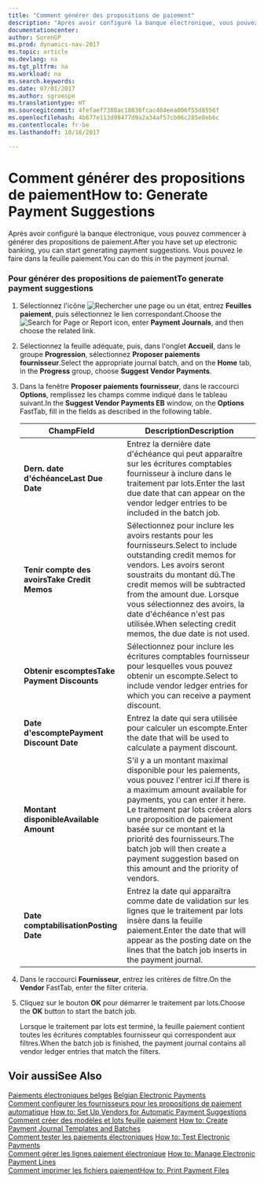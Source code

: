 ```yaml
---
title: "Comment générer des propositions de paiement"
description: "Après avoir configuré la banque électronique, vous pouvez commencer à générer des propositions de paiement. Vous pouvez le faire dans la feuille paiement."
documentationcenter: 
author: SorenGP
ms.prod: dynamics-nav-2017
ms.topic: article
ms.devlang: na
ms.tgt_pltfrm: na
ms.workload: na
ms.search.keywords: 
ms.date: 07/01/2017
ms.author: sgroespe
ms.translationtype: HT
ms.sourcegitcommit: 4fefaef7380ac10836fcac404eea006f55d8556f
ms.openlocfilehash: 4b677e113d98477d9a2a34af57cb06c285e8eb6c
ms.contentlocale: fr-be
ms.lasthandoff: 10/16/2017

---
```

# <a name="how-to-generate-payment-suggestions"></a><span data-ttu-id="795b1-104">Comment générer des propositions de paiement</span><span class="sxs-lookup"><span data-stu-id="795b1-104">How to: Generate Payment Suggestions</span></span>
<span data-ttu-id="795b1-105">Après avoir configuré la banque électronique, vous pouvez commencer à générer des propositions de paiement.</span><span class="sxs-lookup"><span data-stu-id="795b1-105">After you have set up electronic banking, you can start generating payment suggestions.</span></span> <span data-ttu-id="795b1-106">Vous pouvez le faire dans la feuille paiement.</span><span class="sxs-lookup"><span data-stu-id="795b1-106">You can do this in the payment journal.</span></span>  
  
### <a name="to-generate-payment-suggestions"></a><span data-ttu-id="795b1-107">Pour générer des propositions de paiement</span><span class="sxs-lookup"><span data-stu-id="795b1-107">To generate payment suggestions</span></span>  
  
1.  <span data-ttu-id="795b1-108">Sélectionnez l'icône ![Rechercher une page ou un état](media/ui-search/search_small.png "icône Rechercher une page ou un état"), entrez **Feuilles paiement**, puis sélectionnez le lien correspondant.</span><span class="sxs-lookup"><span data-stu-id="795b1-108">Choose the ![Search for Page or Report](media/ui-search/search_small.png "Search for Page or Report icon") icon, enter **Payment Journals**, and then choose the related link.</span></span>  
  
2.  <span data-ttu-id="795b1-109">Sélectionnez la feuille adéquate, puis, dans l'onglet **Accueil**, dans le groupe **Progression**, sélectionnez **Proposer paiements fournisseur**.</span><span class="sxs-lookup"><span data-stu-id="795b1-109">Select the appropriate journal batch, and on the **Home** tab, in the **Progress** group, choose **Suggest Vendor Payments**.</span></span>  
  
3.  <span data-ttu-id="795b1-110">Dans la fenêtre **Proposer paiements fournisseur**, dans le raccourci **Options**, remplissez les champs comme indiqué dans le tableau suivant.</span><span class="sxs-lookup"><span data-stu-id="795b1-110">In the **Suggest Vendor Payments EB**  window, on the **Options** FastTab, fill in the fields as described in the following table.</span></span>  
  
    |<span data-ttu-id="795b1-111">Champ</span><span class="sxs-lookup"><span data-stu-id="795b1-111">Field</span></span>|<span data-ttu-id="795b1-112">Description</span><span class="sxs-lookup"><span data-stu-id="795b1-112">Description</span></span>|  
    |---------------------------------|---------------------------------------|  
    |<span data-ttu-id="795b1-113">**Dern. date d'échéance**</span><span class="sxs-lookup"><span data-stu-id="795b1-113">**Last Due Date**</span></span>|<span data-ttu-id="795b1-114">Entrez la dernière date d'échéance qui peut apparaître sur les écritures comptables fournisseur à inclure dans le traitement par lots.</span><span class="sxs-lookup"><span data-stu-id="795b1-114">Enter the last due date that can appear on the vendor ledger entries to be included in the batch job.</span></span>|  
    |<span data-ttu-id="795b1-115">**Tenir compte des avoirs**</span><span class="sxs-lookup"><span data-stu-id="795b1-115">**Take Credit Memos**</span></span>|<span data-ttu-id="795b1-116">Sélectionnez pour inclure les avoirs restants pour les fournisseurs.</span><span class="sxs-lookup"><span data-stu-id="795b1-116">Select to include outstanding credit memos for vendors.</span></span> <span data-ttu-id="795b1-117">Les avoirs seront soustraits du montant dû.</span><span class="sxs-lookup"><span data-stu-id="795b1-117">The credit memos will be subtracted from the amount due.</span></span> <span data-ttu-id="795b1-118">Lorsque vous sélectionnez des avoirs, la date d'échéance n'est pas utilisée.</span><span class="sxs-lookup"><span data-stu-id="795b1-118">When selecting credit memos, the due date is not used.</span></span>|  
    |<span data-ttu-id="795b1-119">**Obtenir escomptes**</span><span class="sxs-lookup"><span data-stu-id="795b1-119">**Take Payment Discounts**</span></span>|<span data-ttu-id="795b1-120">Sélectionnez pour inclure les écritures comptables fournisseur pour lesquelles vous pouvez obtenir un escompte.</span><span class="sxs-lookup"><span data-stu-id="795b1-120">Select to include vendor ledger entries for which you can receive a payment discount.</span></span>|  
    |<span data-ttu-id="795b1-121">**Date d'escompte**</span><span class="sxs-lookup"><span data-stu-id="795b1-121">**Payment Discount Date**</span></span>|<span data-ttu-id="795b1-122">Entrez la date qui sera utilisée pour calculer un escompte.</span><span class="sxs-lookup"><span data-stu-id="795b1-122">Enter the date that will be used to calculate a payment discount.</span></span>|  
    |<span data-ttu-id="795b1-123">**Montant disponible**</span><span class="sxs-lookup"><span data-stu-id="795b1-123">**Available Amount**</span></span>|<span data-ttu-id="795b1-124">S'il y a un montant maximal disponible pour les paiements, vous pouvez l'entrer ici.</span><span class="sxs-lookup"><span data-stu-id="795b1-124">If there is a maximum amount available for payments, you can enter it here.</span></span> <span data-ttu-id="795b1-125">Le traitement par lots créera alors une proposition de paiement basée sur ce montant et la priorité des fournisseurs.</span><span class="sxs-lookup"><span data-stu-id="795b1-125">The batch job will then create a payment suggestion based on this amount and the priority of vendors.</span></span>|  
    |<span data-ttu-id="795b1-126">**Date comptabilisation**</span><span class="sxs-lookup"><span data-stu-id="795b1-126">**Posting Date**</span></span>|<span data-ttu-id="795b1-127">Entrez la date qui apparaîtra comme date de validation sur les lignes que le traitement par lots insère dans la feuille paiement.</span><span class="sxs-lookup"><span data-stu-id="795b1-127">Enter the date that will appear as the posting date on the lines that the batch job inserts in the payment journal.</span></span>|  
  
4.  <span data-ttu-id="795b1-128">Dans le raccourci **Fournisseur**, entrez les critères de filtre.</span><span class="sxs-lookup"><span data-stu-id="795b1-128">On the **Vendor** FastTab, enter the filter criteria.</span></span>  
  
5.  <span data-ttu-id="795b1-129">Cliquez sur le bouton **OK** pour démarrer le traitement par lots.</span><span class="sxs-lookup"><span data-stu-id="795b1-129">Choose the **OK** button to start the batch job.</span></span>  
  
     <span data-ttu-id="795b1-130">Lorsque le traitement par lots est terminé, la feuille paiement contient toutes les écritures comptables fournisseur qui correspondent aux filtres.</span><span class="sxs-lookup"><span data-stu-id="795b1-130">When the batch job is finished, the payment journal contains all vendor ledger entries that match the filters.</span></span>  
  
## <a name="see-also"></a><span data-ttu-id="795b1-131">Voir aussi</span><span class="sxs-lookup"><span data-stu-id="795b1-131">See Also</span></span>  
 <span data-ttu-id="795b1-132">[Paiements électroniques belges](belgian-electronic-payments.md) </span><span class="sxs-lookup"><span data-stu-id="795b1-132">[Belgian Electronic Payments](belgian-electronic-payments.md) </span></span>  
 <span data-ttu-id="795b1-133">[Comment configurer les fournisseurs pour les propositions de paiement automatique](how-to-set-up-vendors-for-automatic-payment-suggestions.md) </span><span class="sxs-lookup"><span data-stu-id="795b1-133">[How to: Set Up Vendors for Automatic Payment Suggestions](how-to-set-up-vendors-for-automatic-payment-suggestions.md) </span></span>  
 <span data-ttu-id="795b1-134">[Comment créer des modèles et lots feuille paiement](how-to-create-payment-journal-templates-and-batches.md) </span><span class="sxs-lookup"><span data-stu-id="795b1-134">[How to: Create Payment Journal Templates and Batches](how-to-create-payment-journal-templates-and-batches.md) </span></span>  
 <span data-ttu-id="795b1-135">[Comment tester les paiements électroniques](how-to-test-electronic-payments.md) </span><span class="sxs-lookup"><span data-stu-id="795b1-135">[How to: Test Electronic Payments](how-to-test-electronic-payments.md) </span></span>  
 <span data-ttu-id="795b1-136">[Comment gérer les lignes paiement électronique](how-to-manage-electronic-payment-lines.md) </span><span class="sxs-lookup"><span data-stu-id="795b1-136">[How to: Manage Electronic Payment Lines](how-to-manage-electronic-payment-lines.md) </span></span>  
 [<span data-ttu-id="795b1-137">Comment imprimer les fichiers paiement</span><span class="sxs-lookup"><span data-stu-id="795b1-137">How to: Print Payment Files</span></span>](how-to-print-payment-files.md)
